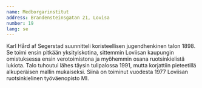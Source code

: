 ```yaml
---
name: Medborgarinstitut
address: Brandensteinsgatan 21, Lovisa
number: 19
lang: se
---
```

Karl Hård af Segerstad suunnitteli koristeellisen jugendhenkinen talon 1898. Se toimi ensin pitkään yksityiskotina, sittemmin Loviisan kaupungin omistuksessa ensin verotoimistona ja myöhemmin osana ruotsinkielistä lukiota. Talo tuhoutui lähes täysin tulipalossa 1991, mutta korjattiin pieteetillä alkuperäisen mallin mukaiseksi. Siinä on toiminut vuodesta 1977 Loviisan ruotsinkielinen työväenopisto MI.